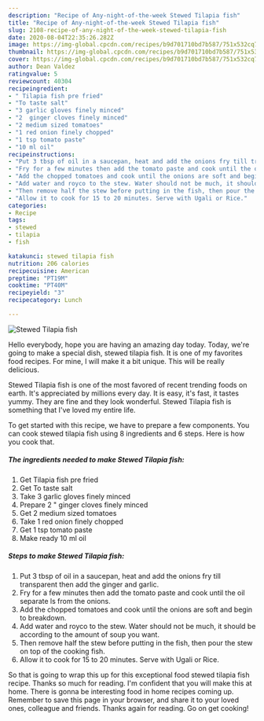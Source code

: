 ```yaml
---
description: "Recipe of Any-night-of-the-week Stewed Tilapia fish"
title: "Recipe of Any-night-of-the-week Stewed Tilapia fish"
slug: 2108-recipe-of-any-night-of-the-week-stewed-tilapia-fish
date: 2020-08-04T22:35:26.282Z
image: https://img-global.cpcdn.com/recipes/b9d701710bd7b587/751x532cq70/stewed-tilapia-fish-recipe-main-photo.jpg
thumbnail: https://img-global.cpcdn.com/recipes/b9d701710bd7b587/751x532cq70/stewed-tilapia-fish-recipe-main-photo.jpg
cover: https://img-global.cpcdn.com/recipes/b9d701710bd7b587/751x532cq70/stewed-tilapia-fish-recipe-main-photo.jpg
author: Dean Valdez
ratingvalue: 5
reviewcount: 40304
recipeingredient:
- " Tilapia fish pre fried"
- "To taste salt"
- "3 garlic gloves finely minced"
- "2  ginger cloves finely minced"
- "2 medium sized tomatoes"
- "1 red onion finely chopped"
- "1 tsp tomato paste"
- "10 ml oil"
recipeinstructions:
- "Put 3 tbsp of oil in a saucepan, heat and add the onions fry till transparent then add the ginger and garlic."
- "Fry for a few minutes then add the tomato paste and cook until the oil separate ls from the onions."
- "Add the chopped tomatoes and cook until the onions are soft and begin to breakdown."
- "Add water and royco to the stew. Water should not be much, it should be according to the amount of soup you want."
- "Then remove half the stew before putting in the fish, then pour the stew on top of the cooking fish."
- "Allow it to cook for 15 to 20 minutes. Serve with Ugali or Rice."
categories:
- Recipe
tags:
- stewed
- tilapia
- fish

katakunci: stewed tilapia fish 
nutrition: 206 calories
recipecuisine: American
preptime: "PT19M"
cooktime: "PT40M"
recipeyield: "3"
recipecategory: Lunch

---
```



![Stewed Tilapia fish](https://img-global.cpcdn.com/recipes/b9d701710bd7b587/751x532cq70/stewed-tilapia-fish-recipe-main-photo.jpg)

Hello everybody, hope you are having an amazing day today. Today, we're going to make a special dish, stewed tilapia fish. It is one of my favorites food recipes. For mine, I will make it a bit unique. This will be really delicious.

Stewed Tilapia fish is one of the most favored of recent trending foods on earth. It's appreciated by millions every day. It is easy, it's fast, it tastes yummy. They are fine and they look wonderful. Stewed Tilapia fish is something that I've loved my entire life.




To get started with this recipe, we have to prepare a few components. You can cook stewed tilapia fish using 8 ingredients and 6 steps. Here is how you cook that.

<!--inarticleads1-->

##### The ingredients needed to make Stewed Tilapia fish:

1. Get  Tilapia fish pre fried
1. Get To taste salt
1. Take 3 garlic gloves finely minced
1. Prepare 2 &#34; ginger cloves finely minced
1. Get 2 medium sized tomatoes
1. Take 1 red onion finely chopped
1. Get 1 tsp tomato paste
1. Make ready 10 ml oil




<!--inarticleads2-->

##### Steps to make Stewed Tilapia fish:

1. Put 3 tbsp of oil in a saucepan, heat and add the onions fry till transparent then add the ginger and garlic.
1. Fry for a few minutes then add the tomato paste and cook until the oil separate ls from the onions.
1. Add the chopped tomatoes and cook until the onions are soft and begin to breakdown.
1. Add water and royco to the stew. Water should not be much, it should be according to the amount of soup you want.
1. Then remove half the stew before putting in the fish, then pour the stew on top of the cooking fish.
1. Allow it to cook for 15 to 20 minutes. Serve with Ugali or Rice.




So that is going to wrap this up for this exceptional food stewed tilapia fish recipe. Thanks so much for reading. I'm confident that you will make this at home. There is gonna be interesting food in home recipes coming up. Remember to save this page in your browser, and share it to your loved ones, colleague and friends. Thanks again for reading. Go on get cooking!
